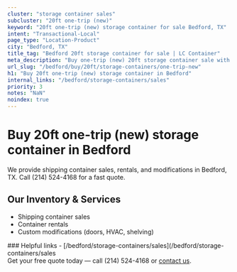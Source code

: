 ```yaml
---
cluster: "storage container sales"
subcluster: "20ft one-trip (new)"
keyword: "20ft one-trip (new) storage container for sale Bedford, TX"
intent: "Transactional-Local"
page_type: "Location-Product"
city: "Bedford, TX"
title_tag: "Bedford 20ft storage container for sale | LC Container"
meta_description: "Buy one-trip (new) 20ft storage container sale with local delivery in Bedford, TX. LC Container — local Since 2003. Request a fast quote today."
url_slug: "/bedford/buy/20ft/storage-containers/one-trip-new"
h1: "Buy 20ft one-trip (new) storage container in Bedford"
internal_links: "/bedford/storage-containers/sales"
priority: 3
notes: "NaN"
noindex: true
---
```


# Buy 20ft one-trip (new) storage container in Bedford

We provide shipping container sales, rentals, and modifications in Bedford, TX. Call (214) 524-4168 for a fast quote.

## Our Inventory & Services
- Shipping container sales
- Container rentals
- Custom modifications (doors, HVAC, shelving)

<div data-section="internal-links">
### Helpful links
- [/bedford/storage-containers/sales](/bedford/storage-containers/sales
</div>

<div data-section="cta">
Get your free quote today — call (214) 524-4168 or <a href="/contact">contact us</a>.
</div>

<script type="application/ld+json">{"@context":"https://schema.org","@type":"FAQPage","mainEntity":[{"@type":"Question","name":"How much does delivery cost in Bedford, TX?","acceptedAnswer":{"@type":"Answer","text":"Delivery costs vary by distance and container size. Most deliveries in Bedford, TX range from $150-$300. Call (214) 524-4168 for an exact quote based on your specific location."}},{"@type":"Question","name":"Do you offer financing or payment plans?","acceptedAnswer":{"@type":"Answer","text":"We accept major credit cards, checks, and can discuss commercial terms for bulk purchases. Call (214) 524-4168 to discuss options."}},{"@type":"Question","name":"Can you customize containers in Bedford, TX?","acceptedAnswer":{"@type":"Answer","text":"Yes — we perform modifications like doors, HVAC, insulation, and shelving. Request a custom quote at (214) 524-4168 or via our contact form."}}]}</script>
